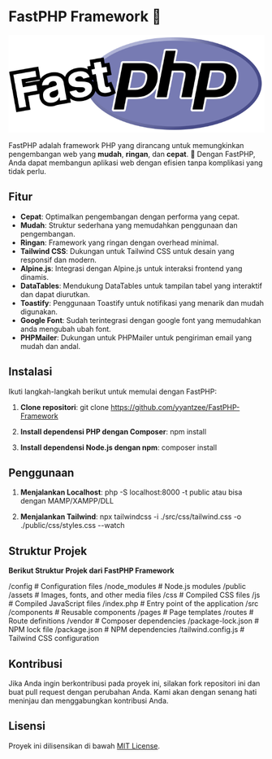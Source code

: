 # FastPHP Framework 🚀

![My Logo](https://github.com/yyantzee/FastPHP-Framework/blob/main/public/assets/logo.png?raw=true)

FastPHP adalah framework PHP yang dirancang untuk memungkinkan pengembangan web yang **mudah**, **ringan**, dan **cepat**. 🚀 Dengan FastPHP, Anda dapat membangun aplikasi web dengan efisien tanpa komplikasi yang tidak perlu.

## Fitur

- **Cepat**: Optimalkan pengembangan dengan performa yang cepat.
- **Mudah**: Struktur sederhana yang memudahkan penggunaan dan pengembangan.
- **Ringan**: Framework yang ringan dengan overhead minimal.
- **Tailwind CSS**: Dukungan untuk Tailwind CSS untuk desain yang responsif dan modern.
- **Alpine.js**: Integrasi dengan Alpine.js untuk interaksi frontend yang dinamis.
- **DataTables**: Mendukung DataTables untuk tampilan tabel yang interaktif dan dapat diurutkan.
- **Toastify**: Penggunaan Toastify untuk notifikasi yang menarik dan mudah digunakan.
- **Google Font**: Sudah terintegrasi dengan google font yang memudahkan anda mengubah ubah font.
- **PHPMailer**: Dukungan untuk PHPMailer untuk pengiriman email yang mudah dan andal.

## Instalasi

Ikuti langkah-langkah berikut untuk memulai dengan FastPHP:

1. **Clone repositori**:
   git clone https://github.com/yyantzee/FastPHP-Framework


2. **Install dependensi PHP dengan Composer**:
    npm install

3. **Install dependensi Node.js dengan npm**:
    composer install

## Penggunaan

1. **Menjalankan Localhost**:
   php -S localhost:8000 -t public atau bisa dengan MAMP/XAMPP/DLL

2. **Menjalankan Tailwind**:
    npx tailwindcss -i ./src/css/tailwind.css -o ./public/css/styles.css --watch

## Struktur Projek

**Berikut Struktur Projek dari FastPHP Framework**

/config          # Configuration files
/node_modules    # Node.js modules
/public
  /assets        # Images, fonts, and other media files
  /css           # Compiled CSS files
  /js            # Compiled JavaScript files
  /index.php     # Entry point of the application
/src
  /components    # Reusable components
  /pages         # Page templates
  /routes        # Route definitions
/vendor          # Composer dependencies
/package-lock.json # NPM lock file
/package.json   # NPM dependencies
/tailwind.config.js # Tailwind CSS configuration

## Kontribusi

Jika Anda ingin berkontribusi pada proyek ini, silakan fork repositori ini dan buat pull request dengan perubahan Anda. Kami akan dengan senang hati meninjau dan menggabungkan kontribusi Anda.

## Lisensi

Proyek ini dilisensikan di bawah [MIT License](https://opensource.org/license/MIT).
